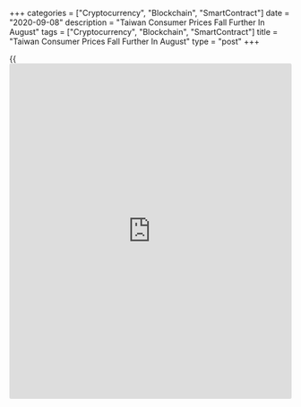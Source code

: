 +++
categories = ["Cryptocurrency", "Blockchain", "SmartContract"]
date = "2020-09-08"
description = "Taiwan Consumer Prices Fall Further In August"
tags = ["Cryptocurrency", "Blockchain", "SmartContract"]
title = "Taiwan Consumer Prices Fall Further In August"
type = "post"
+++

{{<iframe id="large-banner" src="https://www.bounty.group/#slide=13.0" width="100%" height="600" scrolling="no" style="border: 0px solid rgb(216, 221, 230); border-radius: 3px;">}}

Taiwan's consumer prices continued to decline in August, albeit at a
slower pace, data from the Directorate-General of Budget, Accounting and
Statistics showed on Tuesday.

The consumer price index fell 0.33 percent year-on-year in August,
following a 0.52 percent decrease in July. Economists had expected a
0.30 percent decline.

Prices of fuels and lubricants fell 15.03 percent as the international
oil prices plummeted.

On a month-on-month basis, consumer prices rose 0.18 percent in August.

Excluding fruits, vegetables and energy, core consumer prices increased
0.31 percent annually in August and fell 0.02 percent from the previous
month.

Separate data showed that the wholesale prices declined 9.09 percent
annually in August, following a 9.15 percent fall in the preceding
month.

On a monthly basis, wholesale prices rose 0.50 percent in August.

For comments and feedback [contact](https://www.playgroundfx.com/contact/): editorial@rtt[news](https://www.letsplayfx.com/blog/forex-news-website/).com

[Economic News][1]

 **What parts of the world are seeing the best (and worst) economic
performances lately? Click[here][2] to check out our [Econ Scorecard][2]
and find out! See up-to-the-moment [ranking](https://www.playgroundfx.com/blog/crypto-exchange-ranking/)s for the best and worst
performers in [GDP][3], [unemployment rate][4], [inflation][5] and much
more.**

   1. www.rtt[news](https://www.letsplayfx.com/blog/forex-news-website/).com/Content/EconomicNews.aspx
   2. www.rtt[news](https://www.letsplayfx.com/blog/forex-news-website/).com/economic-scorecard/world-rank/unemployment-rate/highest-performance.aspx
   3. www.rtt[news](https://www.letsplayfx.com/blog/forex-news-website/).com/economic-scorecard/world-rank/GDP/highest-performance.aspx
   4. www.rtt[news](https://www.letsplayfx.com/blog/forex-news-website/).com/economic-scorecard/world-rank/unemployment-rate/lowest-performance.aspx
   5. www.rtt[news](https://www.letsplayfx.com/blog/forex-news-website/).com/economic-scorecard/world-rank/CPI/highest-performance.aspx